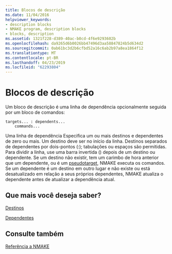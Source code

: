 ```yaml
---
title: Blocos de descrição
ms.date: 11/04/2016
helpviewer_keywords:
- description blocks
- NMAKE program, description blocks
- blocks, description
ms.assetid: 1321f228-d389-40ac-b0cd-4f6e9293602b
ms.openlocfilehash: da9265d6b0026bb47496d3aa58847824b5d634d2
ms.sourcegitcommit: 0ab61bc3d2b6cfbd52a16c6ab2b97a8ea1864f12
ms.translationtype: MT
ms.contentlocale: pt-BR
ms.lasthandoff: 04/23/2019
ms.locfileid: "62293804"
---
```

# <a name="description-blocks"></a>Blocos de descrição

Um bloco de descrição é uma linha de dependência opcionalmente seguida por um bloco de comandos:

```
targets... : dependents...
    commands...
```

Uma linha de dependência Especifica um ou mais destinos e dependentes de zero ou mais. Um destino deve ser no início da linha. Destinos separados de dependentes por dois-pontos (:); tabulações ou espaços são permitidas. Para dividir a linha, use uma barra invertida (\) depois de um destino ou dependente. Se um destino não existir, tem um carimbo de hora anterior que um dependente, ou é um [pseudotarget](pseudotargets.md), NMAKE executa os comandos. Se um dependente é um destino em outro lugar e não existe ou está desatualizado em relação a seus próprios dependentes, NMAKE atualiza o dependente antes de atualizar a dependência atual.

## <a name="what-do-you-want-to-know-more-about"></a>Que mais você deseja saber?

[Destinos](targets.md)

[Dependentes](dependents.md)

## <a name="see-also"></a>Consulte também

[Referência a NMAKE](nmake-reference.md)
